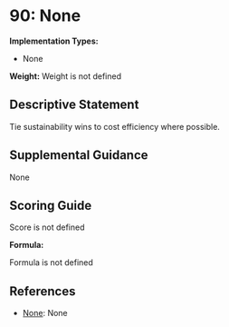 # 90: None

**Implementation Types:**

- None

**Weight:** Weight is not defined

## Descriptive Statement

Tie sustainability wins to cost efficiency where possible.

## Supplemental Guidance

None

## Scoring Guide

Score is not defined

**Formula:**

Formula is not defined

## References

- [None](None): None

